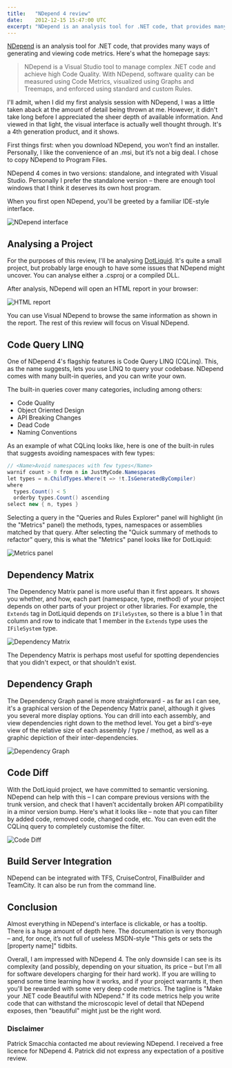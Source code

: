 ```yaml
---
title:   "NDepend 4 review"
date:    2012-12-15 15:47:00 UTC
excerpt: "NDepend is an analysis tool for .NET code, that provides many ways of generating and viewing code metrics. Here I review version 4."
---
```


[NDepend](http://www.ndepend.com) is an analysis tool for .NET code, that provides many ways of generating and viewing code metrics. Here's what the homepage says:

> NDepend is a Visual Studio tool to manage complex .NET code and achieve high Code Quality. With NDepend, software quality can be measured using Code Metrics, visualized using Graphs and Treemaps, and enforced using standard and custom Rules. 

I'll admit, when I did my first analysis session with NDepend, I was a little taken aback at the amount of detail being thrown at me. However, it didn't take long before I appreciated the sheer depth of available information. And viewed in that light, the visual interface is actually well thought through. It's a 4th generation product, and it shows.

First things first: when you download NDepend, you won’t find an installer. Personally, I like the convenience of an .msi, but it’s not a big deal. I chose to copy NDepend to Program Files.

NDepend 4 comes in two versions: standalone, and integrated with Visual Studio. Personally I prefer the standalone version – there are enough tool windows that I think it deserves its own host program.

When you first open NDepend, you'll be greeted by a familiar IDE-style interface.

![NDepend interface](/assets/520c908cf51f27a1dd00000a/ndepend1.png)

Analysing a Project
-------------------

For the purposes of this review, I'll be analysing [DotLiquid](http://dotliquidmarkup.org). It's quite a small project, but probably large enough to have some issues that NDepend might uncover. You can analyse either a .csproj or a compiled DLL.

After analysis, NDepend will open an HTML report in your browser:

![HTML report](/assets/520c908ef51f27a5a3000011/ndepend5.png)

You can use Visual NDepend to browse the same information as shown in the report. The rest of this review will focus on Visual NDepend.

Code Query LINQ
---------------

One of NDepend 4's flagship features is Code Query LINQ (CQLinq). This, as the name suggests, lets you use LINQ to query your codebase. NDepend comes with many built-in queries, and you can write your own. 

The built-in queries cover many categories, including among others:

* Code Quality
* Object Oriented Design
* API Breaking Changes
* Dead Code
* Naming Conventions

As an example of what CQLinq looks like, here is one of the built-in rules that suggests avoiding namespaces with few types:

``` csharp
// <Name>Avoid namespaces with few types</Name>
warnif count > 0 from n in JustMyCode.Namespaces 
let types = n.ChildTypes.Where(t => !t.IsGeneratedByCompiler)
where 
  types.Count() < 5 
  orderby types.Count() ascending
select new { n, types } 
```

Selecting a query in the "Queries and Rules Explorer" panel will highlight (in the "Metrics" panel) the methods, types, namespaces or assemblies matched by that query. After selecting the "Quick summary of methods to refactor" query, this is what the "Metrics" panel looks like for DotLiquid:

![Metrics panel](/assets/520c908df51f27a5a300000f/ndepend2.png)

Dependency Matrix
-----------------

The Dependency Matrix panel is more useful than it first appears. It shows you whether, and how, each part (namespace, type, method) of your project depends on other parts of your project or other libraries. For example, the `Extends` tag in DotLiquid depends on `IFileSystem`, so there is a blue 1 in that column and row to indicate that 1 member in the `Extends` type uses the `IFileSystem` type.

![Dependency Matrix](/assets/520c908df51f27a5a300000e/ndepend3.png)

The Dependency Matrix is perhaps most useful for spotting dependencies that you didn't expect, or that shouldn't exist.

Dependency Graph
----------------

The Dependency Graph panel is more straightforward - as far as I can see, it's a graphical version of the Dependency Matrix panel, although it gives you several more display options. You can drill into each assembly, and view dependencies right down to the method level. You get a bird's-eye view of the relative size of each assembly / type / method, as well as a graphic depiction of their inter-dependencies.

![Dependency Graph](/assets/520c908ef51f27a5a3000010/ndepend4.png)

Code Diff
---------

With the DotLiquid project, we have committed to semantic versioning. NDepend can help with this – I can compare previous versions with the trunk version, and check that I haven’t accidentally broken API compatibility in a minor version bump. Here's what it looks like – note that you can filter by added code, removed code, changed code, etc. You can even edit the CQLinq query to completely customise the filter. 

![Code Diff](/assets/520c908ff51f27a1dd00000c/ndepend6.png)

Build Server Integration
------------------------

NDepend can be integrated with TFS, CruiseControl, FinalBuilder and TeamCity. It can also be run from the command line.

Conclusion
----------

Almost everything in NDepend's interface is clickable, or has a tooltip. There is a huge amount of depth here. The documentation is very thorough – and, for once, it’s not full of useless MSDN-style "This gets or sets the [property name]" tidbits.

Overall, I am impressed with NDepend 4. The only downside I can see is its complexity (and possibly, depending on your situation, its price – but I'm all for software developers charging for their hard work). If you are willing to spend some time learning how it works, and if your project warrants it, then you'll be rewarded with some very deep code metrics. The tagline is "Make your .NET code Beautiful with NDepend." If its code metrics help you write code that can withstand the microscopic level of detail that NDepend exposes, then "beautiful" might just be the right word.

### Disclaimer

Patrick Smacchia contacted me about reviewing NDepend. I received a free licence for NDepend 4. Patrick did not express any expectation of a positive review.